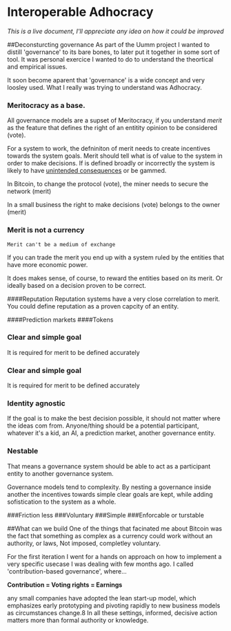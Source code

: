 # Interoperable Adhocracy

_This is a live document, I'll appreciate any idea on how it could be improved_

##Deconsturcting governance
As part of the Uumm project I wanted to distill 'governance' to its bare bones, to later put it together in some sort of tool. It was personal exercice I wanted to do to understand the theortical and empirical issues.

It soon become aparent that 'governance' is a wide concept and very loosley used. What I really was trying to understand was Adhocracy.


### Meritocracy as a base.
All governance models are a supset of Meritocracy, if you understand _merit_ as the feature that defines the right of an entitity opinion to be considered (vote).

For a system to work, the defniniton of merit needs to create incentives towards the system goals. Merit should tell what is of value to the system in order to make decisions. If is defined broadly or incorrectly the system is likely to have [unintended consequences](http://lesswrong.com/lw/y3/value_is_fragile/) or be gammed.

In Bitcoin, to change the protocol (vote), the miner needs to secure the network (merit)

In a small business the right to make decisions (vote) belongs to the owner (merit)

### Merit is not a currency
`Merit can't be a medium of exchange`

If you can trade the merit you end up with a system ruled by the entities that have more economic power.

It does makes sense, of course, to reward the entities based on its merit. Or ideally based on a decision proven to be correct. 

####Reputation
Reputation systems have a very close correlation to merit. You could define reputation as a proven capcity of an entity. 

####Prediction markets
####Tokens


### Clear and simple goal
It is required for merit to be defined accurately



### Clear and simple goal
It is required for merit to be defined accurately

### Identity agnostic
If the goal is to make the best decision possible, it should not matter where the ideas com from. Anyone/thing should be a potential participant, whatever it's a kid, an AI, a prediction market, another governance entity.

### Nestable
That means a governance system should be able to act as a participant entity to another governance system.

Governance models tend to complexity. By nesting a governance inside another the incentives towards simple clear goals are kept, while adding sofistication to the system as a whole.



###Friction less
###Voluntary
###Simple
###Enforcable or turstable



##What can we build
One of the things that facinated me about Bitcoin was the fact that something as complex as a currency could work without an authority, or laws, Not imposed, completley voluntary.


For the first iteration I went for a hands on approach on how to implement a very specific usecase I was dealing with few months ago. I called 'contribution-based governance', where...

**Contribution = Voting rights = Earnings**


any small companies have adopted the lean start-up model, which emphasizes early prototyping and pivoting rapidly to new business models as circumstances change.8 In all these settings, informed, decisive action matters more than formal authority or knowledge.